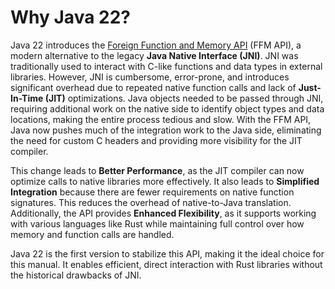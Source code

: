 # Why Java 22?

Java 22 introduces the [Foreign Function and Memory API](https://openjdk.org/jeps/454) (FFM API), a modern alternative to the legacy **Java Native Interface (JNI)**. JNI was traditionally used to interact with C-like functions and data types in external libraries. However, JNI is cumbersome, error-prone, and introduces significant overhead due to repeated native function calls and lack of **Just-In-Time (JIT)** optimizations. Java objects needed to be passed through JNI, requiring additional work on the native side to identify object types and data locations, making the entire process tedious and slow.
With the FFM API, Java now pushes much of the integration work to the Java side, eliminating the need for custom C headers and providing more visibility for the JIT compiler. 

This change leads to **Better Performance**, as the JIT compiler can now optimize calls to native libraries more effectively. It also leads to **Simplified Integration** because there are fewer requirements on native function signatures. This reduces the overhead of native-to-Java translation. Additionally, the API provides **Enhanced Flexibility**, as it supports working with various languages like Rust while maintaining full control over how memory and function calls are handled.

Java 22 is the first version to stabilize this API, making it the ideal choice for this manual. It enables efficient, direct interaction with Rust libraries without the historical drawbacks of JNI.
